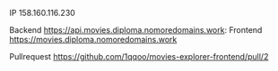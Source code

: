IP 158.160.116.230

Backend https://api.movies.diploma.nomoredomains.work:
Frontend https://movies.diploma.nomoredomains.work

Pullrequest https://github.com/1qqoo/movies-explorer-frontend/pull/2
